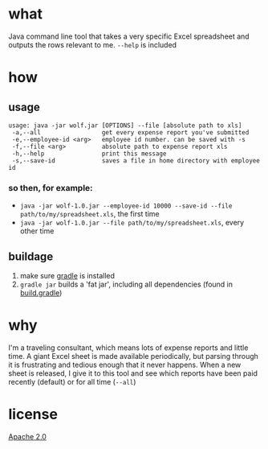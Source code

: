 what
====
Java command line tool that takes a very specific Excel spreadsheet and outputs the rows relevant to me. `--help` is included

how
===
usage
-----
    usage: java -jar wolf.jar [OPTIONS] --file [absolute path to xls]
     -a,--all                 get every expense report you've submitted
     -e,--employee-id <arg>   employee id number. can be saved with -s
     -f,--file <arg>          absolute path to expense report xls
     -h,--help                print this message
     -s,--save-id             saves a file in home directory with employee id
### so then, for example:
- `java -jar wolf-1.0.jar --employee-id 10000 --save-id --file path/to/my/spreadsheet.xls`, the first time
- `java -jar wolf-1.0.jar --file path/to/my/spreadsheet.xls`, every other time

buildage
--------
1. make sure [gradle](http://gradle.org/) is installed
2. `gradle jar` builds a 'fat jar', including all dependencies (found in [build.gradle](https://github.com/sghill/expense-wolf/blob/master/build.gradle))


why
===
I'm a traveling consultant, which means lots of expense reports and little time. A giant Excel sheet is made available
periodically, but parsing through it is frustrating and tedious enough that it never happens. When a new sheet is
released, I give it to this tool and see which reports have been paid recently (default) or for all time (`--all`)

license
=======
[Apache 2.0](http://www.apache.org/licenses/LICENSE-2.0)